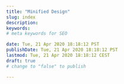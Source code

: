 ```yaml
---
title: "Minified Design"
slug: index
description: 
keywords: 
# meta keywords for SEO 

date: Tue, 21 Apr 2020 18:18:12 PST
publishDate: Tue, 21 Apr 2020 18:18:12 PST
lastmod: Tue, 21 Apr 2020 18:18:12 CEST
draft: true
# change to "false" to publish 

---
```


